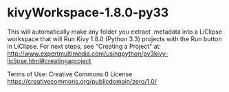 # kivyWorkspace-1.8.0-py33
This will automatically make any folder you extract .metadata into a LiClipse workspace that will Run Kivy 1.8.0 (Python 3.3) projects with the Run button in LiClipse. For next steps, see "Creating a Project" at: http://www.expertmultimedia.com/usingpython/py3kivy-liclipse.html#creatingaproject

Terms of Use: Creative Commons 0 License https://creativecommons.org/publicdomain/zero/1.0/
